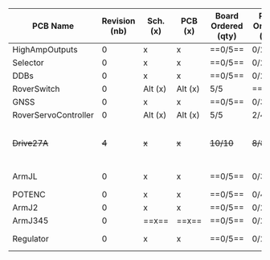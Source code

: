 | PCB Name             | Revision (nb) | Sch.(x) | PCB (x) | Board Ordered (qty) | Parts Ordered (qty) | Ass.(qty) | Installed (qty) | Note                              |
| -------------------- | ------------- | ------- | ------- | ------------------- | ------------------- | --------- | --------------- | --------------------------------- |
| HighAmpOutputs       | 0             | x       | x       | ==0/5==             | 0/2                 | 0/2       | 0/1             |                                   |
| Selector             | 0             | x       | x       | ==0/5==             | 0/2                 | 0/2       | 0/1             |                                   |
| DDBs                 | 0             | x       | x       | ==0/5==             | 0/2                 | 0/2       | 0/1             |                                   |
| RoverSwitch          | 0             | Alt (x) | Alt (x) | 5/5                 | ==2/3==             | 1/3       | 0/2             |                                   |
| GNSS                 | 0             | x       | x       | ==0/5==             | 0/3                 | 0/3       | 0/2             |                                   |
| RoverServoController | 0             | Alt (x) | Alt (x) | 5/5                 | 2/4                 | 2/2       | ==0/2==         |                                   |
| ~~Drive27A~~         | ~~4~~         | ~~x~~   | ~~x~~   | ~~10/10~~           | ~~8/8~~             | ~~7/8~~   | ~~4/4~~         | ~~One assembled drive is broken~~ |
| ArmJL                | 0             | x       | x       | ==0/5==             | 0/3                 | 0/3       | 0/2             | Same PCB for J1                   |
| POTENC               | 0             | x       | x       | ==0/5==             | 0/4                 | 0/4       | 0/3             |                                   |
| ArmJ2                | 0             | x       | x       | ==0/5==             | 0/2                 | 0/2       | 0/1             |                                   |
| ArmJ345              | 0             | ==x==   | ==x==   | ==0/5==             | 0/2                 | 0/2       | 0/1             |                                   |
| Regulator            | 0             | x       | x       | ==0/5==             | 0/2                 | 0/2       | 0/1             | 12V for light                     |
